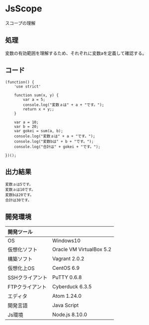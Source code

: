 # JsScope
スコープの理解

## 処理
変数の有効範囲を理解するため、それぞれに変数aを定義して確認する。

## コード
```
(function() {
    'use strict'

    function sum(x, y) {
        var a = 5;
        console.log("変数ａは" + a + "です。");
        return x + y;;
    }

    var a = 10;
    var b = 20;
    var gokei = sum(a, b);
    console.log("変数ａは" + a + "です。");
    console.log("変数bは" + b + "です。");
    console.log("合計は" + gokei + "です。");

})();
```

## 出力結果  
```
変数ａは5です。
変数ａは10です。
変数bは20です。
合計は30です。
```
  
## 開発環境
| 開発ツール |  |
|:-|:-|
| OS | Windows10 |
| 仮想化ソフト | Oracle VM VirtualBox 5.2 |
| 構築ソフト | Vagrant 2.0.2 |
| 仮想化上OS | CentOS 6.9 |
| SSHクライアント | PuTTY 0.6.8 |
| FTPクライアント | Cyberduck 6.3.5 |
| エディタ | Atom 1.24.0 |
| 開発言語 | Java Script |
| Js環境 | Node.js 8.10.0 |

